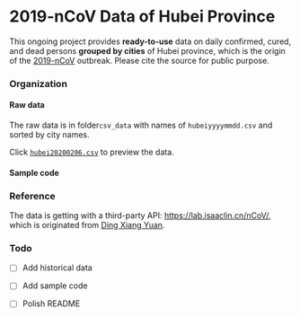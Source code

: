 # 2019-nCoV Data of Hubei Province


This ongoing project provides **ready-to-use** data on daily confirmed, cured, and dead persons **grouped by cities** of Hubei province, which is the origin of the [2019-nCoV](https://en.wikipedia.org/wiki/2019–20_Wuhan_coronavirus_outbreak) outbreak. Please cite the source for public purpose.



### Organization

#### Raw data

The raw data is in folder`csv_data` with names of `hubeiyyyymmdd.csv`  and sorted by city names.

Click [`hubei20200206.csv`](https://github.com/cissieAB/2019-nCoV_Hubei_csv_Data/blob/master/csv_data/hubei20200206.csv)  to preview the data.



#### Sample code

 



### Reference

The data is getting with a third-party API: https://lab.isaaclin.cn/nCoV/, which is originated from [Ding Xiang Yuan](https://ncov.dxy.cn/ncovh5/view/pneumonia).



### Todo

- [ ] Add historical data
- [ ] Add sample code
- [ ] Polish README



